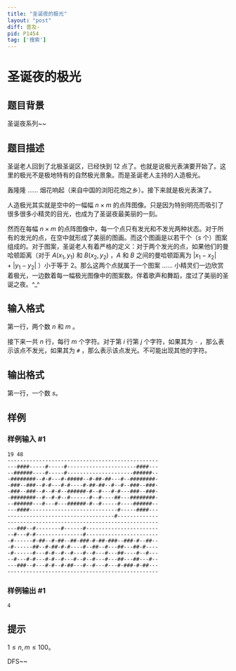 ```yaml
---
title: "圣诞夜的极光"
layout: "post"
diff: 普及-
pid: P1454
tag: ['搜索']
---
```

# 圣诞夜的极光
## 题目背景

圣诞夜系列~~

## 题目描述

圣诞老人回到了北极圣诞区，已经快到 12 点了。也就是说极光表演要开始了。这里的极光不是极地特有的自然极光景象。而是圣诞老人主持的人造极光。

轰隆隆 …… 烟花响起（来自中国的浏阳花炮之乡）。接下来就是极光表演了。

人造极光其实就是空中的一幅幅 $n\times m$ 的点阵图像。只是因为特别明亮而吸引了很多很多小精灵的目光，也成为了圣诞夜最美丽的一刻。

然而在每幅 $n \times m$ 的点阵图像中，每一个点只有发光和不发光两种状态。对于所有的发光的点，在空中就形成了美丽的图画。而这个图画是以若干个（$s$ 个）图案组成的。对于图案，圣诞老人有着严格的定义：对于两个发光的点，如果他们的曼哈顿距离（对于 $A(x_1, y_1)$ 和 $B(x_2, y_2)$ ，$A$ 和 $B$ 之间的曼哈顿距离为 $|x_1-x_2|+|y_1-y_2|$ ）小于等于 $2$。那么这两个点就属于一个图案 …… 小精灵们一边欣赏着极光，一边数着每一幅极光图像中的图案数。伴着歌声和舞蹈，度过了美丽的圣诞之夜。^_^
## 输入格式

第一行，两个数 $n$ 和 $m$ 。

接下来一共 $n$ 行，每行 $m$ 个字符。对于第 $i$ 行第 $j$ 个字符，如果其为 `-`
 ，那么表示该点不发光，如果其为 `#` ，那么表示该点发光。不可能出现其他的字符。
## 输出格式

第一行，一个数 $s$。

## 样例

### 样例输入 #1
```
19 48
------------------------------------------------
---####-----#-----#----------------------####---
--######----#-----#---------------------######--
-########--#-#---#-#####--#-##-##---#--########-
-###--###--#-#---#-#----#-##-##--#--#--###--###-
-###--###--#--#-#--######-#--#---#-#---###--###-
-########--#--#-#--#------#--#----##---########-
--######---#---#---######-#--#-----#----######--
---####----------------------------#-----####---
----------------------------------#-------------
------------------------------------------------
---###--#--------#------#-----------------------
--#---#-#---------------#-----------------------
-#------#-##--#-##--##-###-#-##-###--###-#--##--
-#------##--#-##-#-#----#--##--#---##---##-#----
-#------#---#-#--#--#---#--#---#---##----#--#---
--#---#-#---#-#--#---#--#--#---#---##---##---#--
---###--#---#-#--#-##---#--#---#---#-###-#-##---
------------------------------------------------
```
### 样例输出 #1
```
4
```
## 提示

$1 \le n,m \le 100$。

DFS~~
